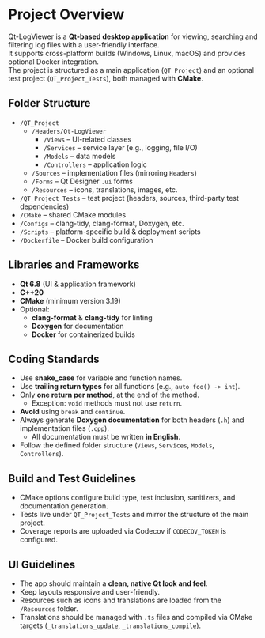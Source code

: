 # Project Overview

Qt-LogViewer is a **Qt-based desktop application** for viewing, searching and filtering log files with a user-friendly interface.  
It supports cross-platform builds (Windows, Linux, macOS) and provides optional Docker integration.  
The project is structured as a main application (`QT_Project`) and an optional test project (`QT_Project_Tests`), both managed with **CMake**.

## Folder Structure

- `/QT_Project`
  - `/Headers/Qt-LogViewer`
    - `/Views` – UI-related classes
    - `/Services` – service layer (e.g., logging, file I/O)
    - `/Models` – data models
    - `/Controllers` – application logic
  - `/Sources` – implementation files (mirroring `Headers`)
  - `/Forms` – Qt Designer `.ui` forms
  - `/Resources` – icons, translations, images, etc.
- `/QT_Project_Tests` – test project (headers, sources, third-party test dependencies)
- `/CMake` – shared CMake modules
- `/Configs` – clang-tidy, clang-format, Doxygen, etc.
- `/Scripts` – platform-specific build & deployment scripts
- `/Dockerfile` – Docker build configuration

## Libraries and Frameworks

- **Qt 6.8** (UI & application framework)
- **C++20**
- **CMake** (minimum version 3.19)
- Optional:
  - **clang-format** & **clang-tidy** for linting
  - **Doxygen** for documentation
  - **Docker** for containerized builds

## Coding Standards

- Use **snake_case** for variable and function names.
- Use **trailing return types** for all functions (e.g., `auto foo() -> int`).
- Only **one return per method**, at the end of the method.  
  - Exception: `void` methods must not use `return`.
- **Avoid** using `break` and `continue`.
- Always generate **Doxygen documentation** for both headers (`.h`) and implementation files (`.cpp`).  
  - All documentation must be written **in English**.
- Follow the defined folder structure (`Views`, `Services`, `Models`, `Controllers`).

## Build and Test Guidelines

- CMake options configure build type, test inclusion, sanitizers, and documentation generation.
- Tests live under `QT_Project_Tests` and mirror the structure of the main project.
- Coverage reports are uploaded via Codecov if `CODECOV_TOKEN` is configured.

## UI Guidelines

- The app should maintain a **clean, native Qt look and feel**.
- Keep layouts responsive and user-friendly.
- Resources such as icons and translations are loaded from the `/Resources` folder.
- Translations should be managed with `.ts` files and compiled via CMake targets (`_translations_update`, `_translations_compile`).
